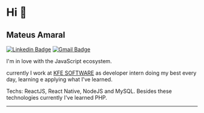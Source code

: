 
# Hi 👋


## Mateus Amaral

[![Linkedin Badge](https://img.shields.io/badge/-LinkedIn-blue?style=flat-square&logo=Linkedin&logoColor=white&link=https://www.linkedin.com/in/ronaldscruz/)](https://www.linkedin.com/in/mateus-passos-amaral/)
[![Gmail Badge](https://img.shields.io/badge/-mateus.amaral018@gmail.com-c14438?style=flat-square&logo=Gmail&logoColor=white&link=mailto:mateus.amaral018@gmail.com)](mailto:mateus.amaral018@gmail.com)


I'm in love with the JavaScript ecosystem.

currently I work at <a href="https://www.kfe.com.br">KFE SOFTWARE</a> as developer intern doing my best every day, learning e applying what I've learned.

Techs: ReactJS, React Native, NodeJS and MySQL. Besides these technologies currently I've learned  PHP.

---
